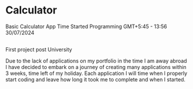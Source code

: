 # Calculator
Basic Calculator App
Time Started Programming GMT+5:45 - 13:56 30/07/2024

##
First project post University

Due to the lack of applications on my portfolio in the time I am away abroad I have decided to embark on a journey of creating many applications within 3 weeks, time left of my holiday. Each application I will time when I properly start coding and leave how long it took me to complete and when I started.